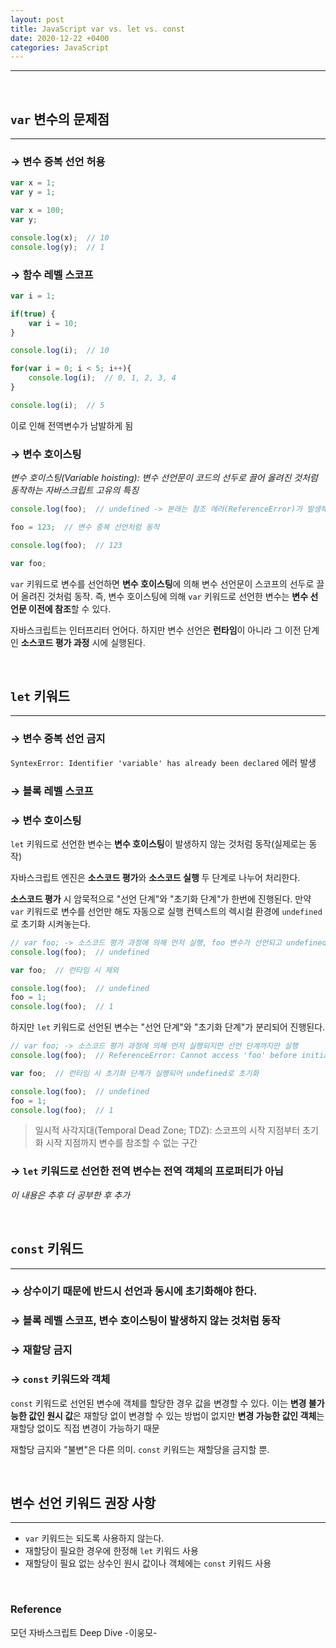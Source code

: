 ```yaml
---
layout: post
title: JavaScript var vs. let vs. const
date: 2020-12-22 +0400
categories: JavaScript
---
```

---
<br>

## `var` 변수의 문제점

---

### → 변수 중복 선언 허용

```jsx
var x = 1;
var y = 1;

var x = 100;
var y;

console.log(x);  // 10
console.log(y);  // 1
```

### → 함수 레벨 스코프

```jsx
var i = 1;

if(true) {
	var i = 10;
}

console.log(i);  // 10

for(var i = 0; i < 5; i++){
	console.log(i);  // 0, 1, 2, 3, 4
}

console.log(i);  // 5
```

이로 인해 전역변수가 남발하게 됨

### → 변수 호이스팅

*변수 호이스팅(Variable hoisting):  변수 선언문이 코드의 선두로 끌어 올려진 것처럼 동작하는 자바스크립트 고유의 특징*

```jsx
console.log(foo);  // undefined -> 본래는 참조 에러(ReferenceError)가 발생해야 납득

foo = 123;  // 변수 중복 선언처럼 동작

console.log(foo);  // 123

var foo;  
```

`var` 키워드로 변수를 선언하면 **변수 호이스팅**에 의해 변수 선언문이 스코프의 선두로 끌어 올려진 것처럼 동작. 즉, 변수 호이스팅에 의해 `var` 키워드로 선언한 변수는 **변수 선언문 이전에 참조**할 수 있다.

자바스크립트는 인터프리터 언어다. 하지만 변수 선언은 **런타임**이 아니라 그 이전 단계인 **소스코드 평가 과정** 시에 실행된다.

<br>

## `let` 키워드

---

### → 변수 중복 선언 금지

`SyntexError: Identifier 'variable' has already been declared` 에러 발생

### → 블록 레벨 스코프

### → 변수 호이스팅

`let` 키워드로 선언한 변수는 **변수 호이스팅**이 발생하지 않는 것처럼 동작(실제로는 동작)

자바스크립트 엔진은 **소스코드 평가**와 **소스코드 실행** 두 단계로 나누어 처리한다.

**소스코드 평가** 시 암묵적으로 "선언 단계"와 "초기화 단계"가 한번에 진행된다. 만약 `var` 키워드로 변수를 선언만 해도 자동으로 실행 컨텍스트의 렉시컬 환경에 `undefined`로 초기화 시켜놓는다.

```jsx
// var foo; -> 소스코드 평가 과정에 의해 먼저 실행, foo 변수가 선언되고 undefined로 초기화
console.log(foo);  // undefined

var foo;  // 런타임 시 제외

console.log(foo);  // undefined 
foo = 1;
console.log(foo);  // 1
```

하지만 `let` 키워드로 선언된 변수는 "선언 단계"와 "초기화 단계"가 분리되어 진행된다.

```jsx
// var foo; -> 소스코드 평가 과정에 의해 먼저 실행되지만 선언 단계까지만 실행
console.log(foo);  // ReferenceError: Cannot access 'foo' before initialization(TDZ)

var foo;  // 런타임 시 초기화 단계가 실행되어 undefined로 초기화

console.log(foo);  // undefined
foo = 1;
console.log(foo);  // 1
```

> 일시적 사각지대(Temporal Dead Zone; TDZ): 스코프의 시작 지점부터 초기화 시작 지점까지 변수를 참조할 수 없는 구간

### → `let` 키워드로 선언한 전역 변수는 전역 객체의 프로퍼티가 아님

*이 내용은 추후 더 공부한 후 추가*

<br>

## `const` 키워드

---

### → 상수이기 때문에 반드시 선언과 동시에 초기화해야 한다.

### → 블록 레벨 스코프, 변수 호이스팅이 발생하지 않는 것처럼 동작

### → 재할당 금지

### → `const` 키워드와 객체

`const` 키워드로 선언된 변수에 객체를 할당한 경우 값을 변경할 수 있다. 이는 **변경 불가능한 값인 원시 값**은 재할당 없이 변경할 수 있는 방법이 없지만 **변경 가능한 값인 객체**는 재할당 없이도 직접 변경이 가능하기 때문

재할당 금지와 "불변"은 다른 의미. `const` 키워드는 재할당을 금지할 뿐.

<br>

## 변수 선언 키워드 권장 사항

---

- `var` 키워드는 되도록 사용하지 않는다.
- 재할당이 필요한 경우에 한정해 `let` 키워드 사용
- 재할당이 필요 없는 상수인 원시 값이나 객체에는 `const` 키워드 사용

<br>

### Reference

모던 자바스크립트 Deep Dive -이웅모-